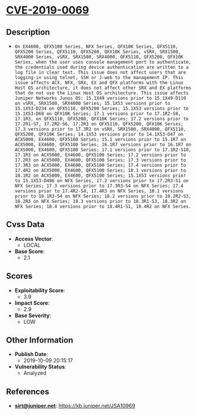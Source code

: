 
# [CVE-2019-0069](https://cve.mitre.org/cgi-bin/cvename.cgi?name=CVE-2019-0069)

## Description

- `On EX4600, QFX5100 Series, NFX Series, QFX10K Series, QFX5110, QFX5200 Series, QFX5110, QFX5200, QFX10K Series, vSRX, SRX1500, SRX4000 Series, vSRX, SRX1500, SRX4000, QFX5110, QFX5200, QFX10K Series, when the user uses console management port to authenticate, the credentials used during device authentication are written to a log file in clear text. This issue does not affect users that are logging-in using telnet, SSH or J-web to the management IP. This issue affects ACX, NFX, SRX, EX and QFX platforms with the Linux Host OS architecture, it does not affect other SRX and EX platforms that do not use the Linux Host OS architecture. This issue affects Juniper Networks Junos OS: 15.1X49 versions prior to 15.1X49-D110 on vSRX, SRX1500, SRX4000 Series; 15.1X53 versions prior to 15.1X53-D234 on QFX5110, QFX5200 Series; 15.1X53 versions prior to 15.1X53-D68 on QFX10K Series; 17.1 versions prior to 17.1R2-S8, 17.1R3, on QFX5110, QFX5200, QFX10K Series; 17.2 versions prior to 17.2R1-S7, 17.2R2-S6, 17.2R3 on QFX5110, QFX5200, QFX10K Series; 17.3 versions prior to 17.3R2 on vSRX, SRX1500, SRX4000, QFX5110, QFX5200, QFX10K Series; 14.1X53 versions prior to 14.1X53-D47 on ACX5000, EX4600, QFX5100 Series; 15.1 versions prior to 15.1R7 on ACX5000, EX4600, QFX5100 Series; 16.1R7 versions prior to 16.1R7 on ACX5000, EX4600, QFX5100 Series; 17.1 versions prior to 17.1R2-S10, 17.1R3 on ACX5000, EX4600, QFX5100 Series; 17.2 versions prior to 17.2R3 on ACX5000, EX4600, QFX5100 Series; 17.3 versions prior to 17.3R3 on ACX5000, EX4600, QFX5100 Series; 17.4 versions prior to 17.4R2 on ACX5000, EX4600, QFX5100 Series; 18.1 versions prior to 18.1R2 on ACX5000, EX4600, QFX5100 Series; 15.1X53 versions prior to 15.1X53-D496 on NFX Series, 17.2 versions prior to 17.2R3-S1 on NFX Series; 17.3 versions prior to 17.3R3-S4 on NFX Series; 17.4 versions prior to 17.4R2-S4, 17.4R3 on NFX Series, 18.1 versions prior to 18.1R3-S4 on NFX Series; 18.2 versions prior to 18.2R2-S3, 18.2R3 on NFX Series; 18.3 versions prior to 18.3R1-S3, 18.3R2 on NFX Series; 18.4 versions prior to 18.4R1-S1, 18.4R2 on NFX Series.`

## Cvss Data

- **Access Vector**:
  - LOCAL
- **Base Score**:
  - 2.1

## Scores

- **Exploitability Score**:
  - 3.9
- **Impact Score**:
  - 2.9
- **Base Severity**:
  - LOW

## Other Information

- **Publish Date**:
  - 2019-10-09 20:15:17
- **Vulnerability Status**:
  - Analyzed

## References

- **sirt@juniper.net**: https://kb.juniper.net/JSA10969
